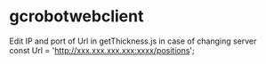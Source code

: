 # gcrobotwebclient


Edit IP and port of Url in getThickness.js in case of changing server
</br>const Url = 'http://xxx.xxx.xxx.xxx:xxxx/positions';
